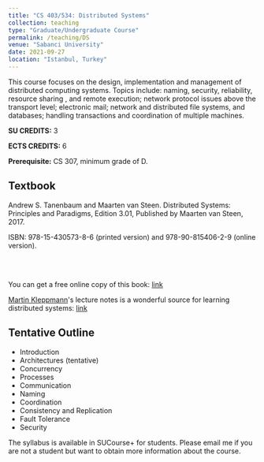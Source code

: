 ```yaml
---
title: "CS 403/534: Distributed Systems"
collection: teaching
type: "Graduate/Undergraduate Course"
permalink: /teaching/DS
venue: "Sabanci University"
date: 2021-09-27
location: "Istanbul, Turkey"
---
```


This course focuses on the design, implementation and management of distributed computing systems. Topics include: naming, security, reliability, resource sharing , and remote execution; network protocol issues above the transport level; electronic mail; network and distributed file systems, and databases; handling transactions and coordination of multiple machines.

**SU CREDITS:** 3

**ECTS CREDITS:** 6

**Prerequisite:** CS 307, minimum grade of D.

Textbook
-----
Andrew S. Tanenbaum and Maarten van Steen. Distributed Systems: Principles and Paradigms, Edition 3.01, Published by Maarten van Steen, 2017. 

ISBN: 978-15-430573-8-6 (printed version) and 978-90-815406-2-9 (online version).

<br/><br/> 

You can get a free online copy of this book: [link](https://www.distributed-systems.net/index.php/books/ds3/)

[Martin Kleppmann](https://martin.kleppmann.com/)'s lecture notes is a wonderful source for learning distributed systems: [link](https://www.cl.cam.ac.uk/teaching/2021/ConcDisSys/dist-sys-notes.pdf)

Tentative Outline
-----
*	Introduction
*	Architectures (tentative)
*	Concurrency
*	Processes
*	Communication
*	Naming
*	Coordination
*	Consistency and Replication
*	Fault Tolerance
*	Security

The syllabus is available in SUCourse+ for students. Please email me if you are not a student but want to obtain more information about the course.
